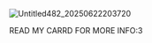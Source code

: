 ![Untitled482_20250622203720](https://github.com/user-attachments/assets/7fae7f48-32f0-453d-8f13-6ee276f95225)

READ MY CARRD FOR MORE INFO:3



